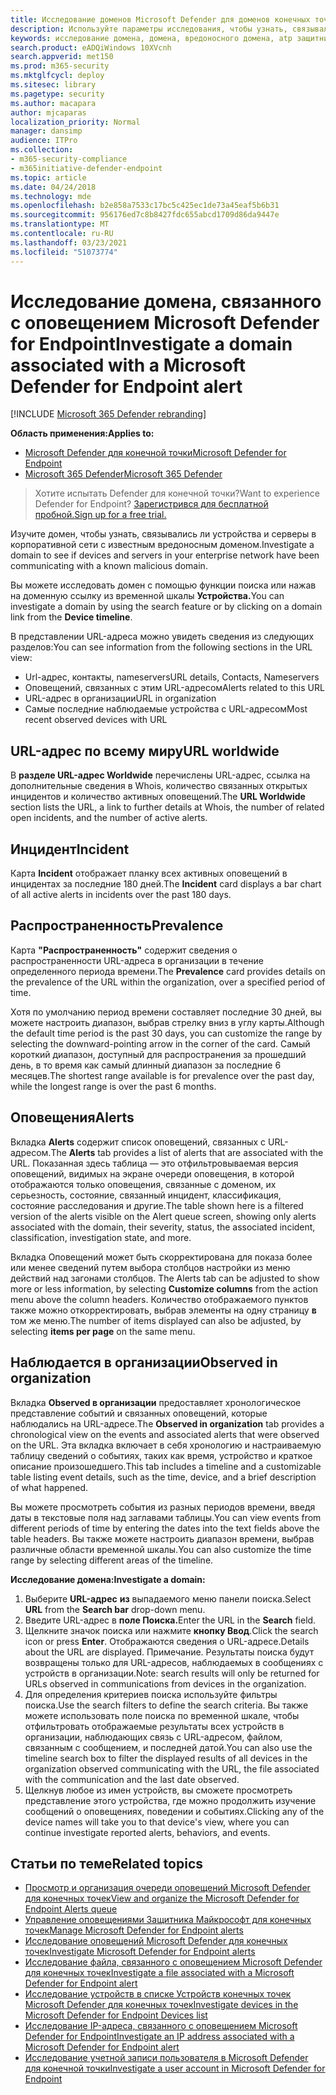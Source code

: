 ```yaml
---
title: Исследование доменов Microsoft Defender для доменов конечных точек
description: Используйте параметры исследования, чтобы узнать, связывались ли устройства и серверы с вредоносными доменами.
keywords: исследование домена, домена, вредоносного домена, atp защитника Майкрософт, оповещения, URL-адреса
search.product: eADQiWindows 10XVcnh
search.appverid: met150
ms.prod: m365-security
ms.mktglfcycl: deploy
ms.sitesec: library
ms.pagetype: security
ms.author: macapara
author: mjcaparas
localization_priority: Normal
manager: dansimp
audience: ITPro
ms.collection:
- m365-security-compliance
- m365initiative-defender-endpoint
ms.topic: article
ms.date: 04/24/2018
ms.technology: mde
ms.openlocfilehash: b2e858a7533c17bc5c425ec1de73a45eaf5b6b31
ms.sourcegitcommit: 956176ed7c8b8427fdc655abcd1709d86da9447e
ms.translationtype: MT
ms.contentlocale: ru-RU
ms.lasthandoff: 03/23/2021
ms.locfileid: "51073774"
---
```

# <a name="investigate-a-domain-associated-with-a-microsoft-defender-for-endpoint-alert"></a><span data-ttu-id="90fa5-104">Исследование домена, связанного с оповещением Microsoft Defender for Endpoint</span><span class="sxs-lookup"><span data-stu-id="90fa5-104">Investigate a domain associated with a Microsoft Defender for Endpoint alert</span></span>

[!INCLUDE [Microsoft 365 Defender rebranding](../../includes/microsoft-defender.md)]


<span data-ttu-id="90fa5-105">**Область применения:**</span><span class="sxs-lookup"><span data-stu-id="90fa5-105">**Applies to:**</span></span>
- [<span data-ttu-id="90fa5-106">Microsoft Defender для конечной точки</span><span class="sxs-lookup"><span data-stu-id="90fa5-106">Microsoft Defender for Endpoint</span></span>](https://go.microsoft.com/fwlink/p/?linkid=2146631)
- [<span data-ttu-id="90fa5-107">Microsoft 365 Defender</span><span class="sxs-lookup"><span data-stu-id="90fa5-107">Microsoft 365 Defender</span></span>](https://go.microsoft.com/fwlink/?linkid=2118804)

><span data-ttu-id="90fa5-108">Хотите испытать Defender для конечной точки?</span><span class="sxs-lookup"><span data-stu-id="90fa5-108">Want to experience Defender for Endpoint?</span></span> [<span data-ttu-id="90fa5-109">Зарегистрився для бесплатной пробной.</span><span class="sxs-lookup"><span data-stu-id="90fa5-109">Sign up for a free trial.</span></span>](https://www.microsoft.com/microsoft-365/windows/microsoft-defender-atp?ocid=docs-wdatp-investigatedomain-abovefoldlink) 

<span data-ttu-id="90fa5-110">Изучите домен, чтобы узнать, связывались ли устройства и серверы в корпоративной сети с известным вредоносным доменом.</span><span class="sxs-lookup"><span data-stu-id="90fa5-110">Investigate a domain to see if devices and servers in your enterprise network have been communicating with a known malicious domain.</span></span>

<span data-ttu-id="90fa5-111">Вы можете исследовать домен с помощью функции поиска или нажав на доменную ссылку из временной шкалы **Устройства.**</span><span class="sxs-lookup"><span data-stu-id="90fa5-111">You can investigate a domain by using the search feature or by clicking on a domain link from the **Device timeline**.</span></span>

<span data-ttu-id="90fa5-112">В представлении URL-адреса можно увидеть сведения из следующих разделов:</span><span class="sxs-lookup"><span data-stu-id="90fa5-112">You can see information from the following sections in the URL view:</span></span>

- <span data-ttu-id="90fa5-113">Url-адрес, контакты, nameservers</span><span class="sxs-lookup"><span data-stu-id="90fa5-113">URL details, Contacts, Nameservers</span></span>
- <span data-ttu-id="90fa5-114">Оповещений, связанных с этим URL-адресом</span><span class="sxs-lookup"><span data-stu-id="90fa5-114">Alerts related to this URL</span></span> 
- <span data-ttu-id="90fa5-115">URL-адрес в организации</span><span class="sxs-lookup"><span data-stu-id="90fa5-115">URL in organization</span></span>
- <span data-ttu-id="90fa5-116">Самые последние наблюдаемые устройства с URL-адресом</span><span class="sxs-lookup"><span data-stu-id="90fa5-116">Most recent observed devices with URL</span></span>

## <a name="url-worldwide"></a><span data-ttu-id="90fa5-117">URL-адрес по всему миру</span><span class="sxs-lookup"><span data-stu-id="90fa5-117">URL worldwide</span></span>

<span data-ttu-id="90fa5-118">В **разделе URL-адрес Worldwide** перечислены URL-адрес, ссылка на дополнительные сведения в Whois, количество связанных открытых инцидентов и количество активных оповещений.</span><span class="sxs-lookup"><span data-stu-id="90fa5-118">The **URL Worldwide** section lists the URL, a link to further details at Whois, the number of related open incidents, and the number of active alerts.</span></span>

## <a name="incident"></a><span data-ttu-id="90fa5-119">Инцидент</span><span class="sxs-lookup"><span data-stu-id="90fa5-119">Incident</span></span>

<span data-ttu-id="90fa5-120">Карта **Incident** отображает планку всех активных оповещений в инцидентах за последние 180 дней.</span><span class="sxs-lookup"><span data-stu-id="90fa5-120">The **Incident** card displays a bar chart of all active alerts in incidents over the past 180 days.</span></span>

## <a name="prevalence"></a><span data-ttu-id="90fa5-121">Распространенность</span><span class="sxs-lookup"><span data-stu-id="90fa5-121">Prevalence</span></span>

<span data-ttu-id="90fa5-122">Карта **"Распространенность"** содержит сведения о распространенности URL-адреса в организации в течение определенного периода времени.</span><span class="sxs-lookup"><span data-stu-id="90fa5-122">The **Prevalence** card provides details on the prevalence of the URL within the organization, over a specified period of time.</span></span>

<span data-ttu-id="90fa5-123">Хотя по умолчанию период времени составляет последние 30 дней, вы можете настроить диапазон, выбрав стрелку вниз в углу карты.</span><span class="sxs-lookup"><span data-stu-id="90fa5-123">Although the default time period is the past 30 days, you can customize the range by selecting the downward-pointing arrow in the corner of the card.</span></span> <span data-ttu-id="90fa5-124">Самый короткий диапазон, доступный для распространения за прошедший день, в то время как самый длинный диапазон за последние 6 месяцев.</span><span class="sxs-lookup"><span data-stu-id="90fa5-124">The shortest range available is for prevalence over the past day, while the longest range is over the past 6 months.</span></span>

## <a name="alerts"></a><span data-ttu-id="90fa5-125">Оповещения</span><span class="sxs-lookup"><span data-stu-id="90fa5-125">Alerts</span></span>

<span data-ttu-id="90fa5-126">Вкладка **Alerts** содержит список оповещений, связанных с URL-адресом.</span><span class="sxs-lookup"><span data-stu-id="90fa5-126">The **Alerts** tab provides a list of alerts that are associated with the URL.</span></span> <span data-ttu-id="90fa5-127">Показанная здесь таблица — это отфильтровываемая версия оповещений, видимых на экране очереди оповещения, в которой отображаются только оповещения, связанные с доменом, их серьезность, состояние, связанный инцидент, классификация, состояние расследования и другие.</span><span class="sxs-lookup"><span data-stu-id="90fa5-127">The table shown here is a filtered version of the alerts visible on the Alert queue screen, showing only alerts associated with the domain, their severity, status, the associated incident, classification, investigation state, and more.</span></span>

<span data-ttu-id="90fa5-128">Вкладка Оповещений может быть скорректирована для показа более или менее сведений путем выбора столбцов настройки из меню действий над загонами столбцов. </span><span class="sxs-lookup"><span data-stu-id="90fa5-128">The Alerts tab can be adjusted to show more or less information, by selecting **Customize columns** from the action menu above the column headers.</span></span> <span data-ttu-id="90fa5-129">Количество отображаемого пунктов также можно откорректировать, выбрав элементы на одну страницу **в** том же меню.</span><span class="sxs-lookup"><span data-stu-id="90fa5-129">The number of items displayed can also be adjusted, by selecting **items per page** on the same menu.</span></span>

## <a name="observed-in-organization"></a><span data-ttu-id="90fa5-130">Наблюдается в организации</span><span class="sxs-lookup"><span data-stu-id="90fa5-130">Observed in organization</span></span>

<span data-ttu-id="90fa5-131">Вкладка **Observed в организации** предоставляет хронологическое представление событий и связанных оповещений, которые наблюдались на URL-адресе.</span><span class="sxs-lookup"><span data-stu-id="90fa5-131">The **Observed in organization** tab provides a chronological view on the events and associated alerts that were observed on the URL.</span></span> <span data-ttu-id="90fa5-132">Эта вкладка включает в себя хронологию и настраиваемую таблицу сведений о событиях, таких как время, устройство и краткое описание произошедшего.</span><span class="sxs-lookup"><span data-stu-id="90fa5-132">This tab includes a timeline and a customizable table listing event details, such as the time, device, and a brief description of what happened.</span></span> 

<span data-ttu-id="90fa5-133">Вы можете просмотреть события из разных периодов времени, введя даты в текстовые поля над заглавами таблицы.</span><span class="sxs-lookup"><span data-stu-id="90fa5-133">You can view events from different periods of time by entering the dates into the text fields above the table headers.</span></span> <span data-ttu-id="90fa5-134">Вы также можете настроить диапазон времени, выбрав различные области временной шкалы.</span><span class="sxs-lookup"><span data-stu-id="90fa5-134">You can also customize the time range by selecting different areas of the timeline.</span></span>

<span data-ttu-id="90fa5-135">**Исследование домена:**</span><span class="sxs-lookup"><span data-stu-id="90fa5-135">**Investigate a domain:**</span></span>

1. <span data-ttu-id="90fa5-136">Выберите **URL-адрес** **из** выпадаемого меню панели поиска.</span><span class="sxs-lookup"><span data-stu-id="90fa5-136">Select **URL** from the **Search bar** drop-down menu.</span></span>
2. <span data-ttu-id="90fa5-137">Введите URL-адрес в **поле Поиска.**</span><span class="sxs-lookup"><span data-stu-id="90fa5-137">Enter the URL in the **Search** field.</span></span>
3. <span data-ttu-id="90fa5-138">Щелкните значок поиска или нажмите **кнопку Ввод**.</span><span class="sxs-lookup"><span data-stu-id="90fa5-138">Click the search icon   or press **Enter**.</span></span> <span data-ttu-id="90fa5-139">Отображаются сведения о URL-адресе.</span><span class="sxs-lookup"><span data-stu-id="90fa5-139">Details about the URL are displayed.</span></span> <span data-ttu-id="90fa5-140">Примечание. Результаты поиска будут возвращены только для URL-адресов, наблюдаемых в сообщениях с устройств в организации.</span><span class="sxs-lookup"><span data-stu-id="90fa5-140">Note: search results will only be returned for URLs observed in communications from devices in the organization.</span></span>
4. <span data-ttu-id="90fa5-141">Для определения критериев поиска используйте фильтры поиска.</span><span class="sxs-lookup"><span data-stu-id="90fa5-141">Use the search filters to define the search criteria.</span></span> <span data-ttu-id="90fa5-142">Вы также можете использовать поле поиска по временной шкале, чтобы отфильтровать отображаемые результаты всех устройств в организации, наблюдающих связь с URL-адресом, файлом, связанным с сообщением, и последней датой.</span><span class="sxs-lookup"><span data-stu-id="90fa5-142">You can also use the timeline search box to filter the displayed results of all devices in the organization observed communicating with the URL, the file associated with the communication and the last date observed.</span></span>
5. <span data-ttu-id="90fa5-143">Щелкнув любое из имен устройств, вы сможете просмотреть представление этого устройства, где можно продолжить изучение сообщений о оповещениях, поведении и событиях.</span><span class="sxs-lookup"><span data-stu-id="90fa5-143">Clicking any of the device names will take you to that device's view, where you can continue investigate reported alerts, behaviors, and events.</span></span>

## <a name="related-topics"></a><span data-ttu-id="90fa5-144">Статьи по теме</span><span class="sxs-lookup"><span data-stu-id="90fa5-144">Related topics</span></span>
- [<span data-ttu-id="90fa5-145">Просмотр и организация очереди оповещений Microsoft Defender для конечных точек</span><span class="sxs-lookup"><span data-stu-id="90fa5-145">View and organize the Microsoft Defender for Endpoint Alerts queue</span></span>](alerts-queue.md)
- [<span data-ttu-id="90fa5-146">Управление оповещениями Защитника Майкрософт для конечных точек</span><span class="sxs-lookup"><span data-stu-id="90fa5-146">Manage Microsoft Defender for Endpoint alerts</span></span>](manage-alerts.md)
- [<span data-ttu-id="90fa5-147">Исследование оповещений Microsoft Defender для конечных точек</span><span class="sxs-lookup"><span data-stu-id="90fa5-147">Investigate Microsoft Defender for Endpoint alerts</span></span>](investigate-alerts.md)
- [<span data-ttu-id="90fa5-148">Исследование файла, связанного с оповещением Microsoft Defender для конечных точек</span><span class="sxs-lookup"><span data-stu-id="90fa5-148">Investigate a file associated with a Microsoft Defender for Endpoint alert</span></span>](investigate-files.md)
- [<span data-ttu-id="90fa5-149">Исследование устройств в списке Устройств конечных точек Microsoft Defender для конечных точек</span><span class="sxs-lookup"><span data-stu-id="90fa5-149">Investigate devices in the Microsoft Defender for Endpoint Devices list</span></span>](investigate-machines.md)
- [<span data-ttu-id="90fa5-150">Исследование IP-адреса, связанного с оповещением Microsoft Defender for Endpoint</span><span class="sxs-lookup"><span data-stu-id="90fa5-150">Investigate an IP address associated with a Microsoft Defender for Endpoint alert</span></span>](investigate-ip.md)
- [<span data-ttu-id="90fa5-151">Исследование учетной записи пользователя в Microsoft Defender для конечной точки</span><span class="sxs-lookup"><span data-stu-id="90fa5-151">Investigate a user account in Microsoft Defender for Endpoint</span></span>](investigate-user.md)
